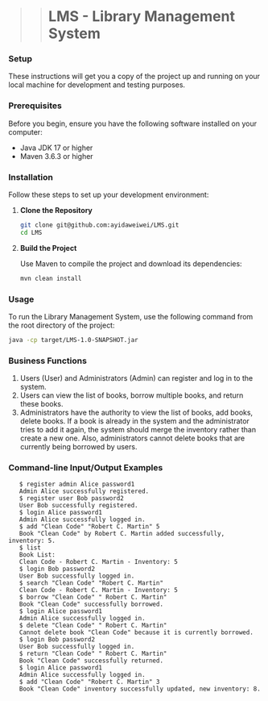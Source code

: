 > > # LMS - Library Management System

### Setup

These instructions will get you a copy of the project up and running on your local machine for development and testing
purposes.

### Prerequisites

Before you begin, ensure you have the following software installed on your computer:

- Java JDK 17 or higher
- Maven 3.6.3 or higher

### Installation

Follow these steps to set up your development environment:

1. **Clone the Repository**

    ```bash
    git clone git@github.com:ayidaweiwei/LMS.git
    cd LMS
    ```

2. **Build the Project**

   Use Maven to compile the project and download its dependencies:

    ```bash
    mvn clean install
    ```

### Usage

To run the Library Management System, use the following command from the root directory of the project:

```bash
java -cp target/LMS-1.0-SNAPSHOT.jar
```

### Business	Functions

1. Users    (User)    and Administrators    (Admin)    can register and log in to the system.
2. Users can view the list of books, borrow multiple books, and return these books.
3. Administrators have the authority to view the list of books, add books, delete books. If a book is already in the
   system and the administrator tries to add it again, the system should merge the inventory rather than create a new
   one. Also, administrators cannot delete books that are currently being borrowed by users.

### Command-line	Input/Output	Examples

```
   $ register admin Alice password1  
   Admin Alice successfully registered.  
   $ register user Bob password2  
   User Bob successfully registered.  
   $ login Alice password1  
   Admin Alice successfully logged in.  
   $ add "Clean Code" "Robert C. Martin" 5  
   Book "Clean Code" by Robert C. Martin added successfully, inventory: 5.  
   $ list  
   Book List:  
   Clean Code - Robert C. Martin - Inventory: 5  
   $ login Bob password2  
   User Bob successfully logged in.  
   $ search "Clean Code" "Robert C. Martin"  
   Clean Code - Robert C. Martin - Inventory: 5  
   $ borrow "Clean Code" " Robert C. Martin"  
   Book "Clean Code" successfully borrowed.  
   $ login Alice password1  
   Admin Alice successfully logged in.  
   $ delete "Clean Code" " Robert C. Martin"  
   Cannot delete book "Clean Code" because it is currently borrowed.  
   $ login Bob password2  
   User Bob successfully logged in.  
   $ return "Clean Code" " Robert C. Martin"  
   Book "Clean Code" successfully returned.  
   $ login Alice password1  
   Admin Alice successfully logged in.  
   $ add "Clean Code" "Robert C. Martin" 3  
   Book "Clean Code" inventory successfully updated, new inventory: 8.  
 ```
